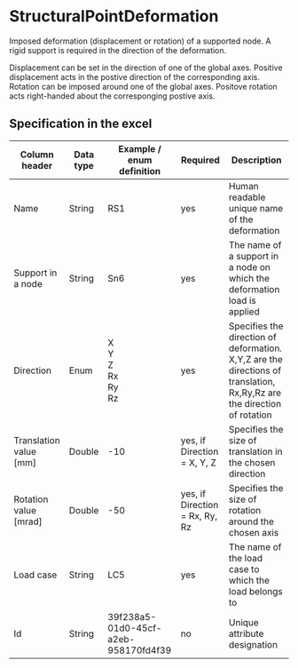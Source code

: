 # StructuralPointDeformation

Imposed deformation (displacement or rotation) of a supported node. A rigid support is required in the direction of the deformation.

Displacement can be set in the direction of one of the global axes. Positive displacement acts in the postive direction of the corresponding axis. Rotation can be imposed around one of the global axes. Positove rotation acts right-handed about the corresponging postive axis. 


## Specification in the excel

| Column header | Data type | Example / enum definition | Required | Description |
|---|---|---|---|---|
| Name | String | RS1 | yes | Human readable unique name of the deformation |
| Support in a node | String | Sn6 | yes | The name of a support in a node on which the deformation load is applied |
| Direction | Enum | X<br>Y<br>Z<br>Rx<br>Ry<br>Rz | yes | Specifies the direction of deformation. X,Y,Z are the directions of translation, Rx,Ry,Rz are the direction of rotation |
| Translation value [mm] | Double | -10 | yes, if Direction = X, Y, Z | Specifies the size of translation in the chosen direction |
| Rotation value [mrad] | Double | -50 | yes, if Direction = Rx, Ry, Rz | Specifies the size of rotation around the chosen axis |
| Load case | String | LC5 | yes | The name of the load case to which the load belongs to |
| Id | String | 39f238a5-01d0-45cf-a2eb-958170fd4f39 | no | Unique attribute designation |
